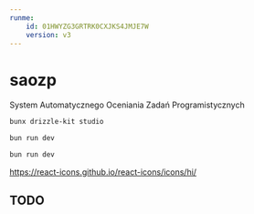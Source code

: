 ```yaml
---
runme:
    id: 01HWYZG3GRTRK0CXJKS4JMJE7W
    version: v3
---
```


# saozp

System Automatycznego Oceniania Zadań Programistycznych

```bash {"cwd":"./backend","id":"01HWYZG3GRTRK0CXJKS3YR5SVT","name":"Drizzle Studio"}
bunx drizzle-kit studio
```

```bash {"cwd":"./frontend","id":"01HWZEJ5D5R2RRXYX0ESF3XJKT","name":"frontend"}
bun run dev
```

```bash {"cwd":"./backend","id":"01HWZEK15FPBBTCPHDQV63KNF3","name":"backend"}
bun run dev
```

https://react-icons.github.io/react-icons/icons/hi/

## TODO

